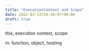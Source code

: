 ```yaml
---
title: "ExecutionContext and Scope"
date: 2022-03-12T20:34:07+08:00
draft: true
---
```




this, execution context, scope

in: function, object, hosting